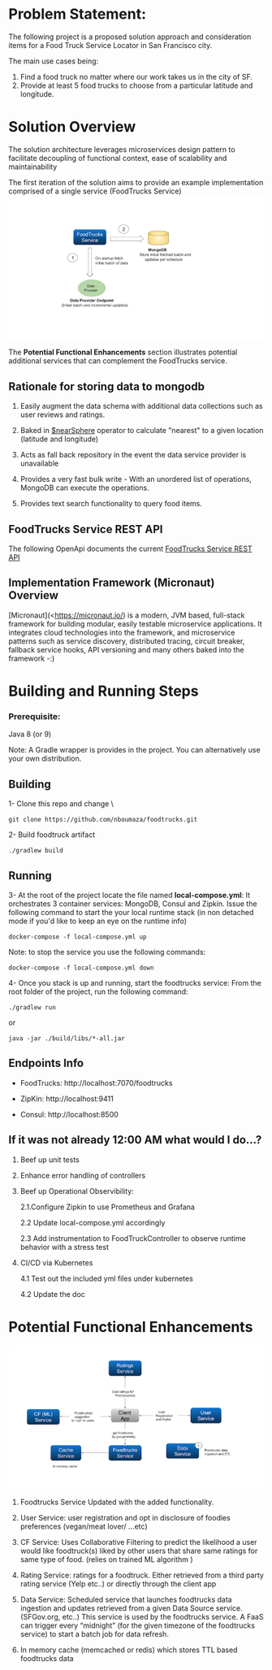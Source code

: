 
# Problem Statement:
The following project is a proposed solution approach and consideration items for a Food Truck Service Locator in San Francisco city.

The main use cases being:

1. Find a food truck no matter where our work takes us in the city of SF.
2. Provide at least 5 food trucks to choose from a particular latitude and longitude.

# Solution Overview

The solution architecture leverages microservices design pattern to facilitate
decoupling of functional context, ease of scalability and maintainability

The first iteration of the solution aims to provide an example 
implementation comprised of a single service (FoodTrucks Service)
![alt text](doc/img/solo.png)

The **Potential Functional Enhancements** section illustrates potential additional
services that can complement the FoodTrucks service.

## Rationale for storing data to mongodb

1. Easily augment the data schema with additional data collections such as user reviews and ratings.

2. Baked in [$nearSphere](https://docs.mongodb.com/manual/reference/operator/query/nearSphere/) operator 
to calculate "nearest" to a given location (latitude and longitude)

3. Acts as fall back repository in the event the data service provider is unavailable
      
4. Provides a very fast bulk write - With an unordered list of operations, MongoDB can execute 
the operations.

5. Provides text search functionality to query food items.




## FoodTrucks Service REST API

The following OpenApi documents the current [FoodTrucks Service REST API](https://app.swaggerhub.com/apis/nboumaza/foodtrucks/1.0.1)


## Implementation Framework (Micronaut) Overview

[Micronaut](<https://micronaut.io/) is a modern, JVM based, full-stack framework for building modular, easily testable microservice applications. 
It integrates cloud technologies into the framework, and microservice patterns such as service discovery, 
distributed tracing, circuit breaker, fallback service hooks, API versioning and many others baked into the framework -:)


# Building and Running Steps

### Prerequisite:

Java 8 (or 9)

Note: A Gradle wrapper is provides in the project. You can alternatively use your own distribution.

## Building

1- Clone this repo and change
\

    git clone https://github.com/nboumaza/foodtrucks.git
    
2- Build foodtruck artifact


    ./gradlew build

## Running 

3- At the root of the project locate the file named **local-compose.yml**:
It orchestrates 3 container services: MongoDB, Consul and Zipkin.
Issue the following command to start the your local runtime stack (in non detached
mode if you'd like to keep an eye on the runtime info)
```
docker-compose -f local-compose.yml up
```
Note: to stop the service you use the following commands:
```
docker-compose -f local-compose.yml down
```
4- Once you stack is up and running, start the foodtrucks service:
From the root folder of the project, run the following command:

```
./gradlew run
```
or
```
java -jar ./build/libs/*-all.jar
```

## Endpoints Info

* FoodTrucks: http://localhost:7070/foodtrucks

* ZipKin: http://localhost:9411

* Consul: http://localhost:8500

## If it was not already 12:00 AM what would I do...?

1. Beef up unit tests

2. Enhance error handling of controllers

3. Beef up Operational Observibility: 

    2.1.Configure Zipkin to use Prometheus and Grafana
    
    2.2 Update local-compose.yml accordingly
    
    2.3 Add instrumentation to FoodTruckController to observe runtime behavior with a stress test
     
4. CI/CD via Kubernetes 
    
    4.1 Test out the included yml files under kubernetes
    
    4.2 Update the doc

# Potential Functional Enhancements
![alt text](doc/img/evo.png)
1. Foodtrucks Service Updated with the added functionality. 

2. User Service: user registration and opt in disclosure of foodies preferences (vegan/meat lover/ ...etc)

3. CF Service: Uses Collaborative Filtering to predict the likelihood a user would like foodtruck(s) liked by other users 
that share same ratings for same type of food.  (relies on trained ML algorithm  )

4. Rating Service:  ratings for a foodtruck. Either retrieved from a third party rating 
service (Yelp etc..) or directly through the client app

5. Data Service: Scheduled service that launches foodtrucks data ingestion and updates retrieved from a given Data Source service. (SFGov.org, etc..)
This service is used by the foodtrucks service. 
A FaaS can trigger every “midnight” (for the given timezone of the foodtrucks service) to start a batch job for
data refresh.

6. In memory cache (memcached or redis) which stores TTL based foodtrucks data 